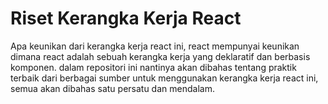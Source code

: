 # Riset Kerangka Kerja React
Apa keunikan dari kerangka kerja react ini, react mempunyai keunikan dimana react adalah sebuah kerangka kerja yang deklaratif dan berbasis komponen. dalam repositori ini nantinya akan dibahas tentang praktik terbaik dari berbagai sumber untuk menggunakan kerangka kerja react ini, semua akan dibahas satu persatu dan mendalam.
